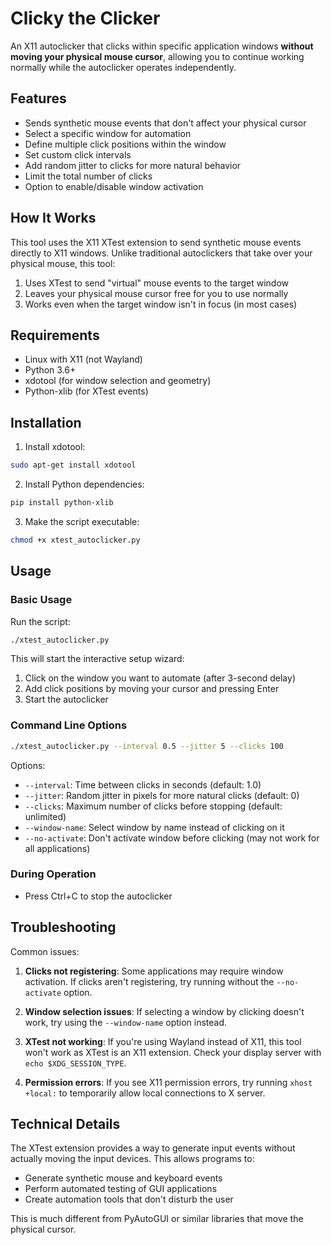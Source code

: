 # Clicky the Clicker

An X11 autoclicker that clicks within specific application windows **without moving your physical mouse cursor**, allowing you to continue working normally while the autoclicker operates independently.

## Features

- Sends synthetic mouse events that don't affect your physical cursor
- Select a specific window for automation
- Define multiple click positions within the window
- Set custom click intervals
- Add random jitter to clicks for more natural behavior
- Limit the total number of clicks
- Option to enable/disable window activation

## How It Works

This tool uses the X11 XTest extension to send synthetic mouse events directly to X11 windows. Unlike traditional autoclickers that take over your physical mouse, this tool:

1. Uses XTest to send "virtual" mouse events to the target window
2. Leaves your physical mouse cursor free for you to use normally
3. Works even when the target window isn't in focus (in most cases)

## Requirements

- Linux with X11 (not Wayland)
- Python 3.6+
- xdotool (for window selection and geometry)
- Python-xlib (for XTest events)

## Installation

1. Install xdotool:
```bash
sudo apt-get install xdotool
```

2. Install Python dependencies:
```bash
pip install python-xlib
```

3. Make the script executable:
```bash
chmod +x xtest_autoclicker.py
```

## Usage

### Basic Usage

Run the script:
```bash
./xtest_autoclicker.py
```

This will start the interactive setup wizard:
1. Click on the window you want to automate (after 3-second delay)
2. Add click positions by moving your cursor and pressing Enter
3. Start the autoclicker

### Command Line Options

```bash
./xtest_autoclicker.py --interval 0.5 --jitter 5 --clicks 100
```

Options:
- `--interval`: Time between clicks in seconds (default: 1.0)
- `--jitter`: Random jitter in pixels for more natural clicks (default: 0)
- `--clicks`: Maximum number of clicks before stopping (default: unlimited)
- `--window-name`: Select window by name instead of clicking on it
- `--no-activate`: Don't activate window before clicking (may not work for all applications)

### During Operation

- Press Ctrl+C to stop the autoclicker

## Troubleshooting

Common issues:

1. **Clicks not registering**: Some applications may require window activation. If clicks aren't registering, try running without the `--no-activate` option.

2. **Window selection issues**: If selecting a window by clicking doesn't work, try using the `--window-name` option instead.

3. **XTest not working**: If you're using Wayland instead of X11, this tool won't work as XTest is an X11 extension. Check your display server with `echo $XDG_SESSION_TYPE`.

4. **Permission errors**: If you see X11 permission errors, try running `xhost +local:` to temporarily allow local connections to X server.

## Technical Details

The XTest extension provides a way to generate input events without actually moving the input devices. This allows programs to:

- Generate synthetic mouse and keyboard events
- Perform automated testing of GUI applications 
- Create automation tools that don't disturb the user

This is much different from PyAutoGUI or similar libraries that move the physical cursor.
